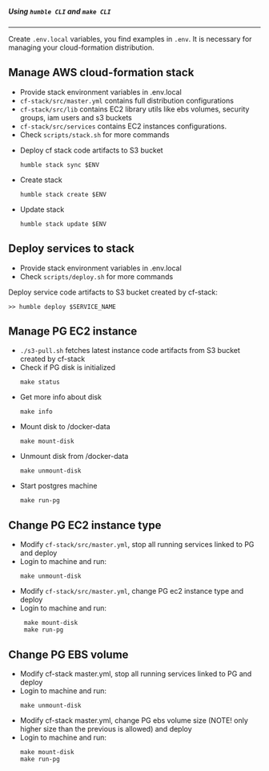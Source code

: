 ##### Using `humble CLI` and `make CLI`
-------

Create `.env.local` variables, you find examples in `.env`. It is necessary for managing your cloud-formation distribution.


## Manage AWS cloud-formation stack
* Provide stack environment variables in .env.local
* `cf-stack/src/master.yml` contains full distribution configurations
* `cf-stack/src/lib` contains EC2 library utils like ebs volumes, security groups, iam users and s3 buckets
* `cf-stack/src/services` contains EC2 instances configurations. 
* Check `scripts/stack.sh` for more commands
- Deploy cf stack code artifacts to S3 bucket
    ````
    humble stack sync $ENV
    ````
* Create stack
    ````
    humble stack create $ENV
    ````
* Update stack
    ````
    humble stack update $ENV
    ````

## Deploy services to stack
* Provide stack environment variables in .env.local
* Check `scripts/deploy.sh` for more commands

Deploy service code artifacts to S3 bucket created by cf-stack:
```
>> humble deploy $SERVICE_NAME
```

## Manage PG EC2 instance
* `./s3-pull.sh` fetches latest instance code artifacts from S3 bucket created by cf-stack
* Check if PG disk is initialized
    ````
    make status
    ````
* Get more info about disk
    ````
    make info
    ````
* Mount disk to /docker-data
    ```
    make mount-disk
    ```
* Unmount disk from /docker-data
    ````
    make unmount-disk
    ````
* Start postgres machine
    ```
    make run-pg
    ```

## Change PG EC2 instance type

* Modify `cf-stack/src/master.yml`, stop all running services linked to PG and deploy
* Login to machine and run:
    ````
    make unmount-disk
    ````
* Modify `cf-stack/src/master.yml`, change PG ec2 instance type and deploy
* Login to machine and run:
    ````
     make mount-disk
     make run-pg
    ````
## Change PG EBS volume

* Modify cf-stack master.yml, stop all running services linked to PG and deploy
* Login to machine and run:
    ````
    make unmount-disk
    ````
* Modify cf-stack master.yml, change PG ebs volume size (NOTE! only higher size than the previous is allowed) and deploy
* Login to machine and run:
    ````
    make mount-disk
    make run-pg
    ````
